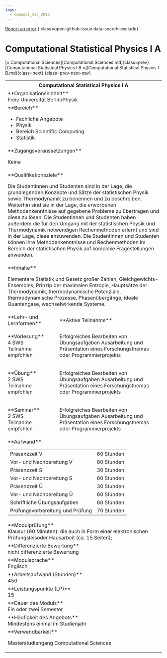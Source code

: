 ```yaml
---
tags:
  - compsci_msc_2016
---
```

[Report an error](https://github.com/SGSSGene/FUB-SUP/issues/new?title=Error%20in%20%22Computational%20Statistical%20Physics%20I%20A%22&body=There%20seems%20to%20be%20an%20error%20in%20module%20%22Computational%20Statistical%20Physics%20I%20A%22%2E%0A%0A%3CDescribe%20here%20a%20slightly%20more%20detailed%20description%20of%20what%20is%20wrong%3E&labels=bug)
{ class=open-github-issue data-search-exclude}

# Computational Statistical Physics I A

[« Computational Sciences](Computational Sciences.md){class=prev}
[Computational Statistical Physics I B »](Computational Statistical Physics I B.md){class=next}
{class=prev-next-nav}

<table markdown id="moduledesc">
<tr markdown class="moduledesc_head"><th colspan="2">Computational Statistical Physics I A </th></tr>
<tr markdown><td colspan="2">**Organisationseinheit**   <br>Freie Universität Berlin/Physik</td></tr>

<tr markdown><td colspan="2">**Bereich**<br>


- Fachliche Angebote
- Physik
- Bereich Scientific Computing
- Statistik

</td></tr>

<tr markdown><td colspan="2">**Zugangsvoraussetzungen** <br>

Keine


</td></tr>
<tr markdown><td colspan="2">**Qualifikationsziele**    <br>

Die Studentinnen und Studenten sind in der Lage, die grundlegenden Konzepte
und Sätze der statistischen Physik sowie Thermodynamik zu benennen und zu
beschreiben. Weiterhin sind sie in der Lage, die erworbenen
Methodenkenntnisse auf gegebene Probleme zu übertragen und diese zu lösen.
Die Studentinnen und Studenten haben außerdem die für den Umgang mit der
statistischen Physik und Thermodynamik notwendigen Rechenmethoden erlernt
und sind in der Lage, diese anzuwenden. Die Studentinnen und Studenten
können ihre Methodenkenntnisse und Rechenmethoden im Bereich der
statistischen Physik auf komplexe Fragestellungen anwenden.


</td></tr>
<tr markdown><td colspan="2">**Inhalte**                <br>

Elementare Statistik und Gesetz großer Zahlen, Gleichgewichts-Ensembles,
Prinzip der maximalen Entropie, Hauptsätze der Thermodynamik,
thermodynamische Potenziale, thermodynamische Prozesse, Phasenübergänge,
ideale Quantengase, wechselwirkende Systeme.


</td></tr>

<tr markdown><td>**Lehr- und Lernformen**</td><td>**Aktive Teilnahme**</td></tr>
<tr markdown><td> **Vorlesung** <br>4 SWS <br> Teilnahme empfohlen</td><td>

Erfolgreiches Bearbeiten von Übungsaufgaben
Ausarbeitung und Präsentation eines Forschungsthemas oder Programmierprojekts
</td></tr>
<tr markdown><td> **Übung** <br>2 SWS <br> Teilnahme empfohlen</td><td>

Erfolgreiches Bearbeiten von Übungsaufgaben
Ausarbeitung und Präsentation eines Forschungsthemas oder Programmierprojekts
</td></tr>
<tr markdown><td> **Seminar** <br>2 SWS <br> Teilnahme empfohlen</td><td>

Erfolgreiches Bearbeiten von Übungsaufgaben
Ausarbeitung und Präsentation eines Forschungsthemas oder Programmierprojekts
</td></tr>
<tr markdown><td colspan="2">**Aufwand**                <br>
<table class="aufwand_table">
<tr><td>Präsenzzeit V</td><td>60 Stunden</td></tr>
<tr><td>Vor- und Nachbereitung V</td><td>80 Stunden</td></tr>
<tr><td>Präsenzzeit S</td><td>30 Stunden</td></tr>
<tr><td>Vor- und Nachbereitung S</td><td>60 Stunden</td></tr>
<tr><td>Präsenzzeit Ü</td><td>30 Stunden</td></tr>
<tr><td>Vor- und Nachbereitung Ü</td><td>60 Stunden</td></tr>
<tr><td>Schriftliche Übungsaufgaben</td><td>60 Stunden</td></tr>
<tr><td>Prüfungsvorbereitung und Prüfung</td><td>70 Stunden</td></tr>
</table>

</td></tr>
<tr markdown><td colspan="2">**Modulprüfung**             <br>Klausur (90 Minuten), die auch in Form einer elektronischen Prüfungsleisoder
Hausarbeit (ca. 15 Seiten);


</td></tr>
<tr markdown><td colspan="2">**Differenzierte Bewertung** <br>nicht differenzierte Bewertung

</td></tr>
<tr markdown><td colspan="2">**Modulsprache**             <br>Englisch</td></tr>
<tr markdown><td colspan="2">**Arbeitsaufwand (Stunden)** <br>450</td></tr>
<tr markdown><td colspan="2">**Leistungspunkte (LP)**     <br>15</td></tr>
<tr markdown><td colspan="2">**Dauer des Moduls**         <br>Ein oder zwei Semester</td></tr>
<tr markdown><td colspan="2">**Häufigkeit des Angebots**  <br>Mindestens einmal im Studienjahr</td></tr>
<tr markdown><td colspan="2">**Verwendbarkeit**           <br>

Masterstudiengang Computational Sciences


</td></tr>

</table>
